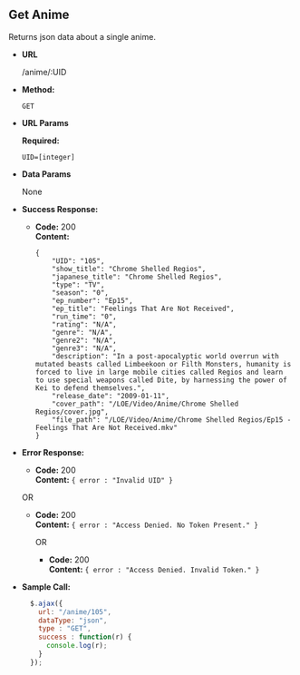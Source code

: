 **Get Anime**
----
  Returns json data about a single anime.

* **URL**

  /anime/:UID

* **Method:**

  `GET`

*  **URL Params**

   **Required:**

   `UID=[integer]`

* **Data Params**

  None

* **Success Response:**

  * **Code:** 200 <br />
    **Content:**
    ```
    {
        "UID": "105",
        "show_title": "Chrome Shelled Regios",
        "japanese_title": "Chrome Shelled Regios",
        "type": "TV",
        "season": "0",
        "ep_number": "Ep15",
        "ep_title": "Feelings That Are Not Received",
        "run_time": "0",
        "rating": "N/A",
        "genre": "N/A",
        "genre2": "N/A",
        "genre3": "N/A",
        "description": "In a post-apocalyptic world overrun with mutated beasts called Limbeekoon or Filth Monsters, humanity is forced to live in large mobile cities called Regios and learn to use special weapons called Dite, by harnessing the power of Kei to defend themselves.",
        "release_date": "2009-01-11",
        "cover_path": "/LOE/Video/Anime/Chrome Shelled Regios/cover.jpg",
        "file_path": "/LOE/Video/Anime/Chrome Shelled Regios/Ep15 - Feelings That Are Not Received.mkv"
    }
    ```

* **Error Response:**

  * **Code:** 200 <br />
    **Content:** `{ error : "Invalid UID" }`

  OR

  * **Code:** 200 <br />
    **Content:** `{ error : "Access Denied. No Token Present." }`

    OR

    * **Code:** 200 <br />
      **Content:** `{ error : "Access Denied. Invalid Token." }`

* **Sample Call:**

  ```javascript
    $.ajax({
      url: "/anime/105",
      dataType: "json",
      type : "GET",
      success : function(r) {
        console.log(r);
      }
    });
  ```
